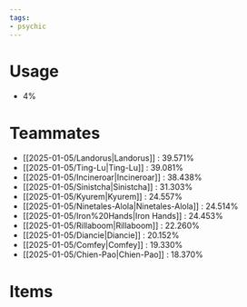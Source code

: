 ```yaml
---
tags:
- psychic
---
```

# Usage
- 4%
# Teammates
- [[2025-01-05/Landorus|Landorus]] : 39.571%
- [[2025-01-05/Ting-Lu|Ting-Lu]] : 39.081%
- [[2025-01-05/Incineroar|Incineroar]] : 38.438%
- [[2025-01-05/Sinistcha|Sinistcha]] : 31.303%
- [[2025-01-05/Kyurem|Kyurem]] : 24.557%
- [[2025-01-05/Ninetales-Alola|Ninetales-Alola]] : 24.514%
- [[2025-01-05/Iron%20Hands|Iron Hands]] : 24.453%
- [[2025-01-05/Rillaboom|Rillaboom]] : 22.260%
- [[2025-01-05/Diancie|Diancie]] : 20.152%
- [[2025-01-05/Comfey|Comfey]] : 19.330%
- [[2025-01-05/Chien-Pao|Chien-Pao]] : 18.370%
# Items
